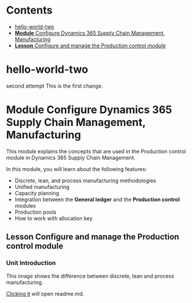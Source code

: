 # Contents  
- [hello-world-two](#hello-world-two)  
- [**Module** Configure Dynamics 365 Supply Chain Management, Manufacturing](#**module**-configure-dynamics-365-supply-chain-management,manufacturing)  
- [**Lesson** Configure and manage the Production control module](##**lesson**-configure-and-manage-the-production-control-module)  




# hello-world-two
second attempt
This is the first change.
# **Module** Configure Dynamics 365 Supply Chain Management, Manufacturing

This module explains the concepts that are used in the Production control module in Dynamics 365 Supply Chain Management.

In this module, you will learn about the following features:
-   Discrete, lean, and process manufacturing methodologies
-   Unified manufacturing
-   Capacity planning
-   Integration between the **General ledger** and the **Production control** modules
-   Production pools
-   How to work with allocation key

## **Lesson** Configure and manage the Production control module

### **Unit** Introduction
This image shows the difference between discrete, lean and process manufacturing.

[Clicking it](README.md) will open readme.md.
